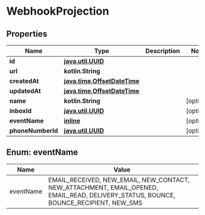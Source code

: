 
# WebhookProjection

## Properties
Name | Type | Description | Notes
------------ | ------------- | ------------- | -------------
**id** | [**java.util.UUID**](java.util.UUID) |  | 
**url** | **kotlin.String** |  | 
**createdAt** | [**java.time.OffsetDateTime**](java.time.OffsetDateTime) |  | 
**updatedAt** | [**java.time.OffsetDateTime**](java.time.OffsetDateTime) |  | 
**name** | **kotlin.String** |  |  [optional]
**inboxId** | [**java.util.UUID**](java.util.UUID) |  |  [optional]
**eventName** | [**inline**](#EventNameEnum) |  |  [optional]
**phoneNumberId** | [**java.util.UUID**](java.util.UUID) |  |  [optional]


<a name="EventNameEnum"></a>
## Enum: eventName
Name | Value
---- | -----
eventName | EMAIL_RECEIVED, NEW_EMAIL, NEW_CONTACT, NEW_ATTACHMENT, EMAIL_OPENED, EMAIL_READ, DELIVERY_STATUS, BOUNCE, BOUNCE_RECIPIENT, NEW_SMS




